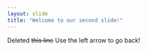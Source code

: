 ```yaml
---
layout: slide
title: "Welcome to our second slide!"
---
```

Deleted ~~this line~~
Use the left arrow to go back!
